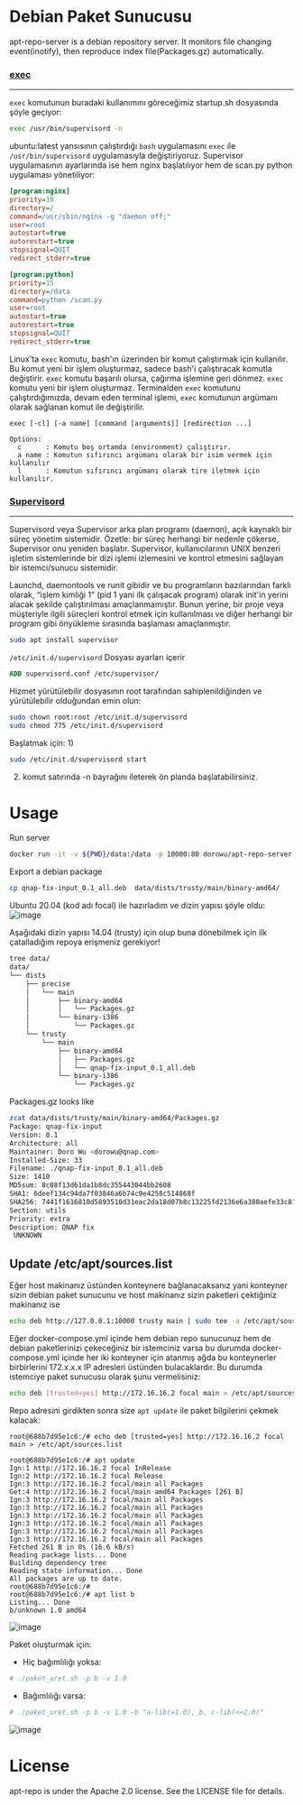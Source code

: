 Debian Paket Sunucusu
=========================

apt-repo-server is a debian repository server. It monitors file changing event(inotify), then reproduce index file(Packages.gz) automatically.

### [exec](https://www.youtube.com/watch?v=MSbpStxXv84)
---------------------
`exec` komutunun buradaki kullanımını göreceğimiz startup.sh dosyasında şöyle geçiyor:

```bash
exec /usr/bin/supervisord -n
```
ubuntu:latest yansısının çalıştırdığı `bash` uygulamasını `exec` ile `/usr/bin/supervisord` uygulamasıyla değiştiriyoruz. Supervisor uygulamasının ayarlarında ise hem nginx başlatılıyor hem de scan.py python uygulaması yönetiliyor:

```ini
[program:nginx]
priority=10
directory=/
command=/usr/sbin/nginx -g "daemon off;"
user=root
autostart=true
autorestart=true
stopsignal=QUIT
redirect_stderr=true

[program:python]
priority=15
directory=/data
command=python /scan.py
user=root
autostart=true
autorestart=true
stopsignal=QUIT
redirect_stderr=true
```


Linux'ta `exec` komutu, bash'ın üzerinden bir komut çalıştırmak için kullanılır. Bu komut yeni bir işlem oluşturmaz, sadece bash'i çalıştıracak komutla değiştirir. `exec` komutu başarılı olursa, çağırma işlemine geri dönmez. `exec` komutu yeni bir işlem oluşturmaz. Terminalden `exec` komutunu çalıştırdığımızda, devam eden terminal işlemi, `exec` komutunun argümanı olarak sağlanan komut ile değiştirilir.

```
exec [-cl] [-a name] [command [arguments]] [redirection ...]

Options:
  c      : Komutu boş ortamda (environment) çalıştırır.
  a name : Komutun sıfırıncı argümanı olarak bir isim vermek için kullanılır
  l      : Komutun sıfırıncı argümanı olarak tire iletmek için kullanılır.
```

### [Supervisord](http://supervisord.org/running.html)
----------------------
Supervisord veya Supervisor arka plan programı (daemon), açık kaynaklı bir süreç yönetim sistemidir. Özetle: bir süreç herhangi bir nedenle çökerse, Supervisor onu yeniden başlatır. Supervisor, kullanıcılarının UNIX benzeri işletim sistemlerinde bir dizi işlemi izlemesini ve kontrol etmesini sağlayan bir istemci/sunucu sistemidir. 

Launchd, daemontools ve runit gibidir ve bu programların bazılarından farklı olarak, “işlem kimliği 1” (pid 1 yani ilk çalışacak program) olarak init'in yerini alacak şekilde çalıştırılması amaçlanmamıştır. Bunun yerine, bir proje veya müşteriyle ilgili süreçleri kontrol etmek için kullanılması ve diğer herhangi bir program gibi önyükleme sırasında başlaması amaçlanmıştır. 

```bash
sudo apt install supervisor
```

`/etc/init.d/supervisord` Dosyası ayarları içerir

``` Dockerfile 
ADD supervisord.conf /etc/supervisor/
```

Hizmet yürütülebilir dosyasının root tarafından sahiplenildiğinden ve yürütülebilir olduğundan emin olun:
```bash
sudo chown root:root /etc/init.d/supervisord
sudo chmod 775 /etc/init.d/supervisord
```

Başlatmak için:
1)
```bash
sudo /etc/init.d/supervisord start
```
2) komut satırında -n bayrağını ileterek ön planda başlatabilirsiniz.


Usage
=======================

Run server

```bash
docker run -it -v ${PWD}/data:/data -p 10000:80 dorowu/apt-repo-server
```

Export a debian package
```bash
cp qnap-fix-input_0.1_all.deb  data/dists/trusty/main/binary-amd64/
```

Ubuntu 20.04 (kod adı focal) ile hazırladım ve dizin yapısı şöyle oldu:
![image](https://user-images.githubusercontent.com/261946/127843724-0aeb7ec5-6873-4085-9c49-7a5027df34c3.png)


Aşağıdaki dizin yapısı 14.04 (trusty) için olup buna dönebilmek için ilk çatalladığım repoya erişmeniz gerekiyor!
```bash
tree data/
data/
└── dists
    ├── precise
    │   └── main
    │       ├── binary-amd64
    │       │   └── Packages.gz
    │       └── binary-i386
    │           └── Packages.gz
    └── trusty
        └── main
            ├── binary-amd64
            │   ├── Packages.gz
            │   └── qnap-fix-input_0.1_all.deb
            └── binary-i386
                └── Packages.gz
```

Packages.gz looks like
```bash
zcat data/dists/trusty/main/binary-amd64/Packages.gz
Package: qnap-fix-input
Version: 0.1
Architecture: all
Maintainer: Doro Wu <dorowu@qnap.com>
Installed-Size: 33
Filename: ./qnap-fix-input_0.1_all.deb
Size: 1410
MD5sum: 8c08f13d61da1b8dc355443044bb2608
SHA1: 6deef134c94da7f03846a6b74c9e4258c514868f
SHA256: 7441f1616810d5893510d31eac2da18d07b8c13225fd2136e6a380aefe33c815
Section: utils
Priority: extra
Description: QNAP fix
 UNKNOWN
```

Update /etc/apt/sources.list
----
Eğer host makinanız üstünden konteynere bağlanacaksanız 
yani konteyner sizin debian paket sunucunu ve host makinanız sizin paketleri çektiğiniz makinanız ise

```bash
echo deb http://127.0.0.1:10000 trusty main | sudo tee -a /etc/apt/sources.list
```

Eğer docker-compose.yml içinde hem debian repo sunucunuz hem de debian paketlerinizi çekeceğiniz bir istemciniz varsa
bu durumda docker-compose.yml içinde her iki konteyner için atanmış ağda bu konteynerler birbirlerini 172.x.x.x IP adresleri üstünden bulacaklardır.
Bu durumda istemciye paket sunucusu olarak şunu vermelisiniz:

```bash
echo deb [trusted=yes] http://172.16.16.2 focal main > /etc/apt/sources.list
```

Repo adresini girdikten sonra size `apt update` ile paket bilgilerini çekmek kalacak:

```
root@688b7d95e1c6:/# echo deb [trusted=yes] http://172.16.16.2 focal main > /etc/apt/sources.list

root@688b7d95e1c6:/# apt update
Ign:1 http://172.16.16.2 focal InRelease
Ign:2 http://172.16.16.2 focal Release
Ign:3 http://172.16.16.2 focal/main all Packages
Get:4 http://172.16.16.2 focal/main amd64 Packages [261 B]
Ign:3 http://172.16.16.2 focal/main all Packages
Ign:3 http://172.16.16.2 focal/main all Packages
Ign:3 http://172.16.16.2 focal/main all Packages
Ign:3 http://172.16.16.2 focal/main all Packages
Ign:3 http://172.16.16.2 focal/main all Packages
Ign:3 http://172.16.16.2 focal/main all Packages
Fetched 261 B in 0s (16.6 kB/s)
Reading package lists... Done
Building dependency tree
Reading state information... Done
All packages are up to date.
root@688b7d95e1c6:/#
root@688b7d95e1c6:/# apt list b
Listing... Done
b/unknown 1.0 amd64
```

![image](https://user-images.githubusercontent.com/261946/127844011-e011adff-2b3c-4bb5-ab35-6ec5eb81fa01.png)

Paket oluşturmak için:
- Hiç bağımlılığı yoksa:
```bash 
# ./paket_uret.sh -p b -v 1.0
```

- Bağımlılığı varsa:
```bash 
# ./paket_uret.sh -p b -v 1.0 -b "a-lib(=1.0), b, c-lib(<<2.0)"
```

![image](https://user-images.githubusercontent.com/261946/127844210-0f758f74-fbe7-4e5a-8364-ff291655179e.png)



License
==================

apt-repo is under the Apache 2.0 license. See the LICENSE file for details.
